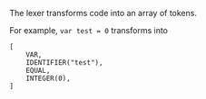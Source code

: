 The lexer transforms code into an array of tokens.

For example, `var test = 0` transforms into

```
[
    VAR,
    IDENTIFIER("test"),
    EQUAL,
    INTEGER(0),
]
```
